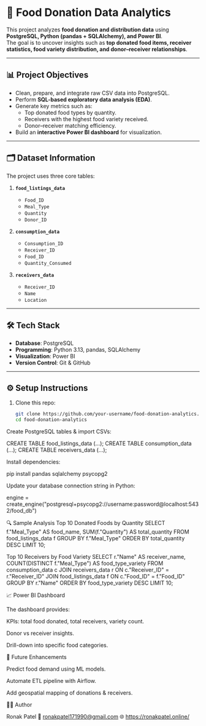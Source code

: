 # 🍲 Food Donation Data Analytics

This project analyzes **food donation and distribution data** using **PostgreSQL, Python (pandas + SQLAlchemy), and Power BI**.  
The goal is to uncover insights such as **top donated food items, receiver statistics, food variety distribution, and donor–receiver relationships**.

---

## 📊 Project Objectives
- Clean, prepare, and integrate raw CSV data into PostgreSQL.
- Perform **SQL-based exploratory data analysis (EDA)**.
- Generate key metrics such as:
  - Top donated food types by quantity.
  - Receivers with the highest food variety received.
  - Donor–receiver matching efficiency.
- Build an **interactive Power BI dashboard** for visualization.

---

## 🗂️ Dataset Information
The project uses three core tables:

1. **`food_listings_data`**
   - `Food_ID`
   - `Meal_Type`
   - `Quantity`
   - `Donor_ID`

2. **`consumption_data`**
   - `Consumption_ID`
   - `Receiver_ID`
   - `Food_ID`
   - `Quantity_Consumed`

3. **`receivers_data`**
   - `Receiver_ID`
   - `Name`
   - `Location`

---

## 🛠️ Tech Stack
- **Database**: PostgreSQL  
- **Programming**: Python 3.13, pandas, SQLAlchemy  
- **Visualization**: Power BI  
- **Version Control**: Git & GitHub  

---

## ⚙️ Setup Instructions
1. Clone this repo:
   ```bash
   git clone https://github.com/your-username/food-donation-analytics.git
   cd food-donation-analytics

Create PostgreSQL tables & import CSVs:

CREATE TABLE food_listings_data (...);
CREATE TABLE consumption_data (...);
CREATE TABLE receivers_data (...);


Install dependencies:

pip install pandas sqlalchemy psycopg2


Update your database connection string in Python:

engine = create_engine("postgresql+psycopg2://username:password@localhost:5432/food_db")

🔍 Sample Analysis
Top 10 Donated Foods by Quantity
SELECT f."Meal_Type" AS food_name,
       SUM(f."Quantity") AS total_quantity
FROM food_listings_data f
GROUP BY f."Meal_Type"
ORDER BY total_quantity DESC
LIMIT 10;

Top 10 Receivers by Food Variety
SELECT r."Name" AS receiver_name, 
       COUNT(DISTINCT f."Meal_Type") AS food_type_variety
FROM consumption_data c
JOIN receivers_data r
     ON c."Receiver_ID" = r."Receiver_ID"
JOIN food_listings_data f
     ON c."Food_ID" = f."Food_ID"
GROUP BY r."Name"
ORDER BY food_type_variety DESC
LIMIT 10;

📈 Power BI Dashboard

The dashboard provides:

KPIs: total food donated, total receivers, variety count.

Donor vs receiver insights.

Drill-down into specific food categories.

🚀 Future Enhancements

Predict food demand using ML models.

Automate ETL pipeline with Airflow.

Add geospatial mapping of donations & receivers.

👨‍💻 Author

Ronak Patel
📧 ronakpatel171990@gmail.com
🌐 https://ronakpatel.online/

